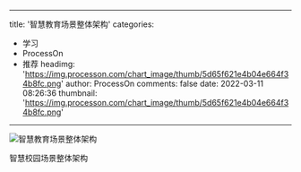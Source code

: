 
---
title: '智慧教育场景整体架构'
categories: 
 - 学习
 - ProcessOn
 - 推荐
headimg: 'https://img.processon.com/chart_image/thumb/5d65f621e4b04e664f34b8fc.png'
author: ProcessOn
comments: false
date: 2022-03-11 08:26:36
thumbnail: 'https://img.processon.com/chart_image/thumb/5d65f621e4b04e664f34b8fc.png'
---

<div>   
<img class="thumb" alt="智慧教育场景整体架构" src="https://img.processon.com/chart_image/thumb/5d65f621e4b04e664f34b8fc.png" referrerpolicy="no-referrer">
<p>智慧校园场景整体架构</p>  
</div>
            